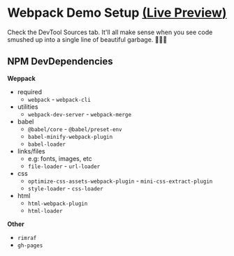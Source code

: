 # Webpack Demo Setup [(**Live Preview**)](https://awwmicky.github.io/webpack-demo-setup/)

Check the DevTool Sources tab. It'll all make sense when you see code smushed up into a single line of beautiful garbage. 🤢🤬🤓

## NPM DevDependencies
**Weppack**

- required
    - `webpack` - `webpack-cli`
- utilities
    - `webpack-dev-server` - `webpack-merge`
- babel
    - `@babel/core` - `@babel/preset-env` 
    - `babel-minify-webpack-plugin` 
    - `babel-loader`
- links/files
    - e.g: fonts, images, etc
    - `file-loader` - `url-loader`
- css 
    - `optimize-css-assets-webpack-plugin` - `mini-css-extract-plugin`
    - `style-loader` - `css-loader`
- html
    - `html-webpack-plugin`
    - `html-loader`

**Other**
- `rimraf`
- `gh-pages`